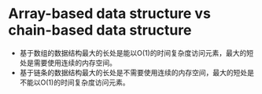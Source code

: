 # Array-based data structure vs chain-based data structure

- 基于数组的数据结构最大的长处是能以O(1)的时间复杂度访问元素，最大的短处是需要使用连续的内存空间。
- 基于链条的数据结构最大的长处是不需要使用连续的内存空间，最大的短处是不能以O(1)的时间复杂度访问元素。
